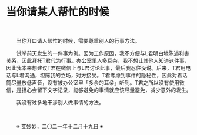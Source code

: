 # 当你请某人帮忙的时候

&emsp;&emsp;

&emsp;&emsp;当你开口请人帮忙的时候，需要尊重别人的行事方法。

&emsp;&emsp;试举前天发生的一件事为例。因为工作原因，我不方便与L君明白地陈述利害关系，因此拜托T君代为行事。办公室里人多耳杂，我不想让其他人知道这件事，因此我本来想建议T君在微信上与L君讨论此事，最后我忍住没说。后来，T君用电话与L君沟通，坦陈我的立场，对方接受。T君考虑到事件的隐秘性，因此对着话筒尽量放低声音，没有被办公室里「多余的耳朵」听到。T君之所以没有使用微信，是担心会留下文字记录，能够避免的事情就应该尽量避免，减少意外的发生。

&emsp;&emsp;我没有过多地干涉别人做事情的方法。

&emsp;&emsp;

&emsp;&emsp;※ 艾妙妙，二〇二一年十二月十九日 ※